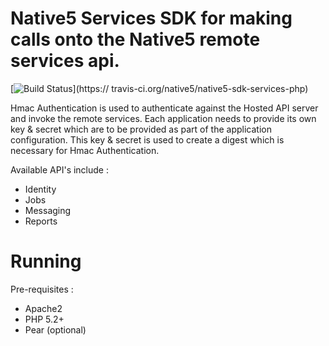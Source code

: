 Native5 Services SDK for making calls onto the Native5 remote services api. 
============================================================================

[![Build Status](https://travis-ci.org/native5/native5-sdk-services-php.png)](https://  travis-ci.org/native5/native5-sdk-services-php)

Hmac Authentication is used to authenticate against the Hosted API server and invoke the remote services. 
Each application needs to provide its own key & secret which are to be provided as part of the 
application configuration. This key & secret is used to create a digest which is necessary for Hmac Authentication.

Available API's include :
* Identity
* Jobs
* Messaging
* Reports

Running
============================================================================

Pre-requisites :
 
 * Apache2 
 * PHP 5.2+ 
 * Pear (optional) 
